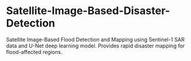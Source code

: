 # Satellite-Image-Based-Disaster-Detection
Satellite Image-Based Flood Detection and Mapping using Sentinel-1 SAR data and U-Net deep learning model. Provides rapid disaster mapping for flood-affected regions.
